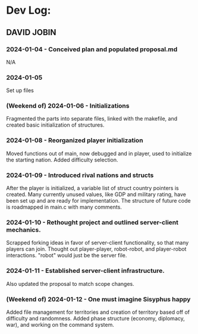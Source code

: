 # Dev Log:

## DAVID JOBIN

### 2024-01-04 - Conceived plan and populated proposal.md
N/A

### 2024-01-05
Set up files

### (Weekend of) 2024-01-06 - Initializations
Fragmented the parts into separate files,
linked with the makefile, and created basic
initialization of structures.

### 2024-01-08 - Reorganized player initialization
Moved functions out of main, now debugged and
in player, used to initialize the starting nation.
Added difficulty selection.

### 2024-01-09 - Introduced rival nations and structs
After the player is initialized, a variable list of
struct country pointers is created. Many currently
unused values, like GDP and military rating, have been
set up and are ready for implementation. The structure
of future code is roadmapped in main.c with many comments.

### 2024-01-10 - Rethought project and outlined server-client mechanics.
Scrapped forking ideas in favor of server-client functionality, so that
many players can join. Thought out player-player, robot-robot, and player-robot
interactions. "robot" would just be the server file.

### 2024-01-11 - Established server-client infrastructure.
Also updated the proposal to match scope changes.

### (Weekend of) 2024-01-12 - One must imagine Sisyphus happy
Added file management for territories and creation of territory based off of
difficulty and randomness. Added phase structure (economy, diplomacy, war), and
working on the command system.